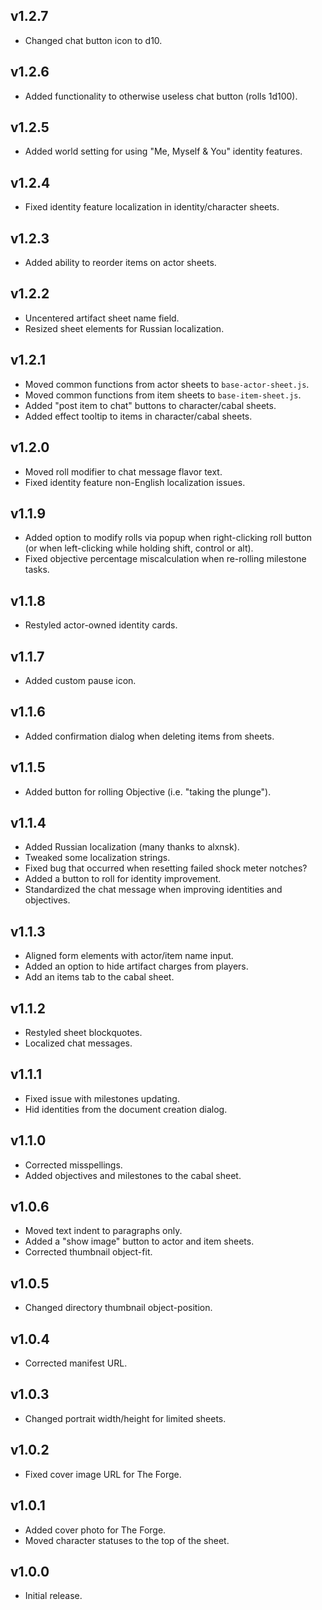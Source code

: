 ## v1.2.7

- Changed chat button icon to d10.

## v1.2.6

- Added functionality to otherwise useless chat button (rolls 1d100).

## v1.2.5

- Added world setting for using "Me, Myself & You" identity features.

## v1.2.4

- Fixed identity feature localization in identity/character sheets.

## v1.2.3

- Added ability to reorder items on actor sheets.

## v1.2.2

- Uncentered artifact sheet name field.
- Resized sheet elements for Russian localization.

## v1.2.1

- Moved common functions from actor sheets to `base-actor-sheet.js`.
- Moved common functions from item sheets to `base-item-sheet.js`.
- Added "post item to chat" buttons to character/cabal sheets.
- Added effect tooltip to items in character/cabal sheets.

## v1.2.0

- Moved roll modifier to chat message flavor text.
- Fixed identity feature non-English localization issues.

## v1.1.9

- Added option to modify rolls via popup when right-clicking roll button (or when left-clicking while holding shift, control or alt).
- Fixed objective percentage miscalculation when re-rolling milestone tasks.

## v1.1.8

- Restyled actor-owned identity cards.

## v1.1.7

- Added custom pause icon.

## v1.1.6

- Added confirmation dialog when deleting items from sheets.

## v1.1.5

- Added button for rolling Objective (i.e. "taking the plunge").

## v1.1.4

- Added Russian localization (many thanks to alxnsk).
- Tweaked some localization strings.
- Fixed bug that occurred when resetting failed shock meter notches?
- Added a button to roll for identity improvement.
- Standardized the chat message when improving identities and objectives.

## v1.1.3

- Aligned form elements with actor/item name input.
- Added an option to hide artifact charges from players.
- Add an items tab to the cabal sheet.

## v1.1.2

- Restyled sheet blockquotes.
- Localized chat messages.

## v1.1.1

- Fixed issue with milestones updating.
- Hid identities from the document creation dialog.

## v1.1.0

- Corrected misspellings.
- Added objectives and milestones to the cabal sheet.

## v1.0.6

- Moved text indent to paragraphs only.
- Added a "show image" button to actor and item sheets.
- Corrected thumbnail object-fit.

## v1.0.5

- Changed directory thumbnail object-position.

## v1.0.4

- Corrected manifest URL.

## v1.0.3

- Changed portrait width/height for limited sheets.

## v1.0.2

- Fixed cover image URL for The Forge.

## v1.0.1

- Added cover photo for The Forge.
- Moved character statuses to the top of the sheet.

## v1.0.0

- Initial release.